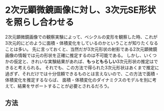 # 2次元顕微鏡画像に対し、3次元SE形状を照らし合わせる
2次元顕微鏡画像での観察実験によって、ベシクルの変形を観察した時、これが3次元的にどのように面積・体積変化をしているのかということが知りたくなることは多い。
先に言っておくと、当然だが3次元形状の射影である2次元顕微鏡画像の情報では元の形状を正確に推定するのは不可能である。
しかし、いくつかの仮定と、きれいな実験結果があれば、**もっともらしい**3次元形状の推定はできると考えられる。
それでも、この方法で得られた3次元形状はあくまで推定に過ぎず、それだけでは十分信頼できるものとは言えないので、この方法で面積・体積変化を推定するならば、
面積・体積変化のダイナミクスのモデルを別に考えて、結果をサポートすることが必要とされるだろう。

## 方法
